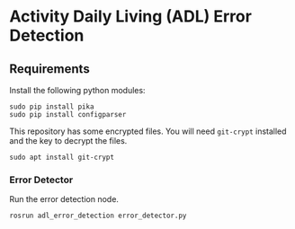 # Activity Daily Living (ADL) Error Detection

## Requirements
Install the following python modules:
```
sudo pip install pika
sudo pip install configparser
```

This repository has some encrypted files. You will need `git-crypt` installed and the key to decrypt the files.
```
sudo apt install git-crypt
```

### Error Detector
Run the error detection node.
```
rosrun adl_error_detection error_detector.py
```
